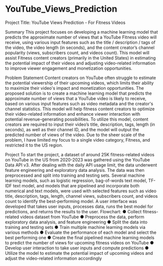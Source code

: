 # YouTube_Views_Prediction
Project Title: YouTube Views Prediction - For Fitness Videos

Summary
This project focuses on developing a machine learning model that predicts the approximate number of views that a YouTube Fitness video will receive, using various input features such as the title / description / tags of the video, the video length (in seconds), and the content creator’s channel popularity (views, subscribers count, and videos count).
This model will assist Fitness content creators (primarily in the United States) in estimating the potential impact of their videos and adjusting video-related information to improve viewer engagement and monetization opportunities.

Problem Statement
Content creators on YouTube often struggle to estimate the potential viewership of their upcoming videos, which limits their ability to maximize their video's impact and monetization opportunities. The proposed solution is to create a machine learning model that predicts the approximate number of views that a YouTube video is likely to receive, based on various input features such as video metadata and the creator's channel statistics. This model will help fitness content creators to optimize their video-related information and enhance viewer interaction with potential revenue-generating possibilities. To utilize this model, content creators are required to input their video’s title, description, tags, length (in seconds), as well as their channel ID, and the model will output the predicted number of views of the video.
Due to the sheer scale of the problem, I have limited my focus to a single video category, Fitness, and restricted it to the US region.

Project
To start the project, a dataset of around 25K fitness-related videos on YouTube in the US from 2020-2023 was gathered using the YouTube Data API v3. After dealing with the daily API usage limit, the data underwent feature engineering and exploratory data analysis. The data was then preprocessed and split into training and testing sets. Several machine learning models, such as logistic regression, bag-of-words text model, TF-IDF text model, and models that are pipelined and incorporate both numerical and text models, were used with selected features such as video title, description, tags, length, channel views, subscribers count, and videos count to identify the best-performing model. A user interface was developed that takes user inputs, processes data, runs the best model for predictions, and returns the results to the user.
Flowchart:
●	Collect fitness-related videos dataset from YouTube
●	Preprocess the data, perform exploratory data analysis, and feature engineering
●	Split the data into training and testing sets
●	Train multiple machine learning models via various methods
●	Evaluate the performance of each model and select the best performing one
●	Create the final pipelined machine learning models to predict the number of views for upcoming fitness videos on YouTube
●	Develop user interaction to take user inputs and compute predictions
●	Utilize the model to estimate the potential impact of upcoming videos and adjust the video-related information accordingly

